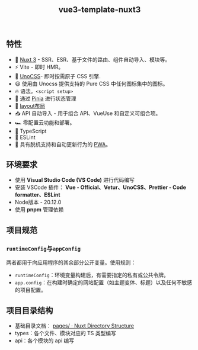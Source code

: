 <h2 align="center">
vue3-template-nuxt3
</h2><br>

## 特性

- 💚 [Nuxt 3](https://nuxt.com/) - SSR、ESR、基于文件的路由、组件自动导入、模块等。
- ⚡️ Vite - 即时 HMR。
- 🎨 [UnoCSS](https://unocss.dev/)- 即时按需原子 CSS 引擎.
- 😃 使用由 Unocss 提供支持的 Pure CSS 中任何图标集中的图标。
- 🔥 语法。`<script setup>`
- 🍍 通过 [Pinia](https://pinia.vuejs.org/zh/) 进行状态管理
- 📑 [ layout布局](https://nuxt.com/docs/guide/directory-structure/layouts)
- 📥 API 自动导入 - 用于组合 API、VueUse 和自定义可组合项。
- 🏎 零配置云功能和部署。
- 🦾 TypeScript
- 🦾 ESLint
- 📲 具有脱机支持和自动更新行为的 [PWA](https://github.com/vite-pwa/nuxt)。

## 环境要求

- 使用 **Visual Studio Code (VS Code)** 进行代码编写
- 安装 VSCode 插件： **Vue - Official、Vetur、UnoCSS、Prettier - Code formatter、ESLint**
- Node版本 - 20.12.0
- 使用 **pnpm** 管理依赖

## 项目规范

### `runtimeConfig`与`appConfig`

两者都用于向应用程序的其余部分公开变量。使用规则：

- `runtimeConfig`：环境变量构建后，有需要指定的私有或公共令牌。
- `app.config`：在构建时确定的网站配置（如主题变体、标题）以及任何不敏感的项目配置。

## 项目目录结构

- 基础目录文档： [pages/ · Nuxt Directory Structure](https://nuxt.com/docs/guide/directory-structure/pages)
- types：各个文件、模块对应的 TS 类型编写
- api：各个模块的 api 编写

